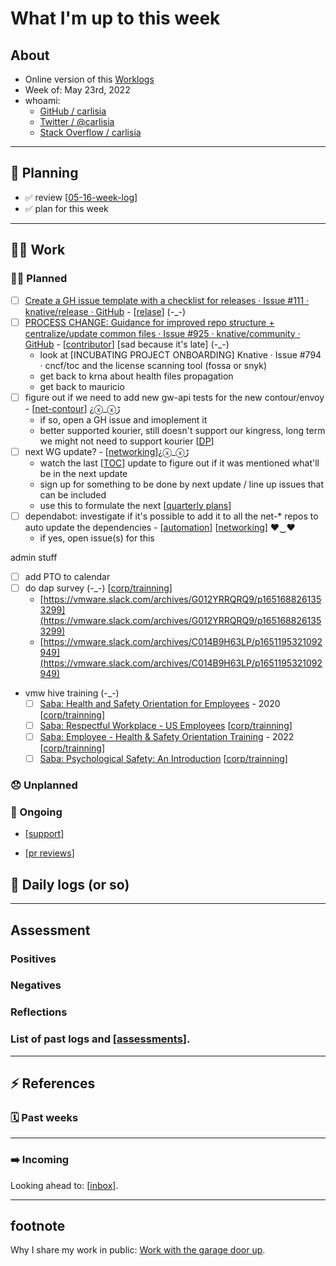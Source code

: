 # What I'm up to this week

## About

- Online version of this [Worklogs](https://carlisia.github.io/carlisia/)
- Week of: May 23rd, 2022
- whoami:
  - [GitHub / carlisia](https://github.com/carlisia)
  - [Twitter / @carlisia](https://twitter.com/carlisia)
  - [Stack Overflow / carlisia](https://stackoverflow.com/users/3389881/carlisia)

---
## 📝 Planning
- ✅ review [[05-16-week-log]]
- ✅ plan for this week


---
## 🏋️‍♀️ Work

### 🙋‍♀️ Planned
- [ ] [Create a GH issue template with a checklist for releases · Issue #111 · knative/release · GitHub](https://github.com/knative/release/issues/111) - [[relase]] (-_-)
- [ ] [PROCESS CHANGE: Guidance for improved repo structure + centralize/update common files · Issue #925 · knative/community · GitHub](https://github.com/knative/community/issues/925) - [[contributor]] [sad because it's late] (-_-)
  - look at [INCUBATING PROJECT ONBOARDING] Knative · Issue #794 · cncf/toc and the license scanning tool (fossa or snyk)
  - get back to krna about health files propagation
  - get back to mauricio
- [ ] figure out if we need to add new gw-api tests for the new contour/envoy  - [[net-contour]] ¿ⓧ_ⓧﮌ
  - if so, open a GH issue and imoplement it
  - better supported kourier, still doesn't support our kingress, long term we might not need to support kourier [[DP]]
- [ ] next WG update? - [[networking]]¿ⓧ_ⓧﮌ
  - watch the last [[TOC]] update to figure out if it was mentioned what'll be in the next update
  - sign up for something to be done by next update / line up issues that can be included
  - use this to formulate the next [[quarterly plans]]
- [ ] dependabot: investigate if it's possible to add it to all the net-* repos to auto update the dependencies - [[automation]] [[networking]] ♥‿♥
  - if yes, open issue(s) for this

admin stuff
- [ ] add PTO to calendar
- [ ] do dap survey (-_-) [[corp/trainning]]
  - [https://vmware.slack.com/archives/G012YRRQRQ9/p1651688261353299](https://vmware.slack.com/archives/G012YRRQRQ9/p1651688261353299)
  - [https://vmware.slack.com/archives/C014B9H63LP/p1651195321092949](https://vmware.slack.com/archives/C014B9H63LP/p1651195321092949)
- vmw hive training (-_-)
  - [ ] [Saba: Health and Safety Orientation for Employees](https://vmware.sabacloud.com/Saba/Web_spf/NA1PRD0121/app/shared;spf-url=common%2Flearningeventdetail%2Fcrtfy000000004358392%3Fcontext%3Duser&learnerId%3Demplo000000000948793&returnPage%3DMyLearning) - 2020 [[corp/trainning]]
  - [ ] [Saba: Respectful Workplace - US Employees](https://vmware.sabacloud.com/Saba/Web_spf/NA1PRD0121/app/shared;spf-url=common%2Flearningeventdetail%2Fcrtfy000000004361812%3Fcontext%3Duser&learnerId%3Demplo000000000948793&returnPage%3DMyLearning) [[corp/trainning]]
  - [ ] [Saba: Employee - Health & Safety Orientation Training](https://vmware.sabacloud.com/Saba/Web_spf/NA1PRD0121/app/shared;spf-url=common%2Flearningeventdetail%2Fcrtfy000000004362149%3Fcontext%3Duser&learnerId%3Demplo000000000948793&returnPage%3DMyLearning) - 2022 [[corp/trainning]]
  - [ ] [Saba: Psychological Safety: An Introduction](https://vmware.sabacloud.com/Saba/Web_spf/NA1PRD0121/app/shared;spf-url=common%2Fleclassdetail%2Fregdw000000006681925%3Fcontext%3Duser&learnerId%3Demplo000000000948793&returnPage%3DMyLearning) [[corp/trainning]]
### 😞 Unplanned

### 🔁 Ongoing

- [[support]]

- [[pr reviews]]

## 🚀 Daily logs (or so)

---

## Assessment

### Positives
### Negatives
### Reflections

### List of past logs and [[assessments]].
---

## ⚡ References

### 🗓️ Past weeks



---

### ➡️ Incoming

Looking ahead to: [[inbox]].

---

## footnote
Why I share my work in public: [Work with the garage door up](https://notes.andymatuschak.org/z21cgR9K3UcQ5a7yPsj2RUim3oM2TzdBByZu).


[//begin]: # "Autogenerated link references for markdown compatibility"
[05-16-week-log]: 2022/may/05-16-week-log.md "log week of May 16th"
[relase]: oss/relase.md "relase"
[contributor]: oss/contributor.md "contributor"
[net-contour]: knative/net-contour.md "net-contour"
[DP]: collaborators/DP.md "DP"
[networking]: knative/networking.md "networking"
[TOC]: oss/TOC.md "TOC"
[quarterly plans]: <contributions/quarterly plans.md> "quarterly plans"
[automation]: oss/automation.md "automation"
[networking]: knative/networking.md "networking"
[corp/trainning]: corp/trainning.md "training"
[corp/trainning]: corp/trainning.md "training"
[corp/trainning]: corp/trainning.md "training"
[corp/trainning]: corp/trainning.md "training"
[corp/trainning]: corp/trainning.md "training"
[support]: knative/support.md "support"
[pr reviews]: <oss/pr reviews.md> "pr reviews"
[assessments]: 2022/assessments.md "assessments"
[inbox]: contributions/inbox.md "inbox"
[//end]: # "Autogenerated link references"
[//begin]: # "Autogenerated link references for markdown compatibility"
[05-16-week-log]: 2022/may/05-16-week-log.md "log week of May 16th"
[relase]: oss/relase.md "relase"
[contributor]: oss/contributor.md "contributor"
[net-contour]: knative/net-contour.md "net-contour"
[DP]: collaborators/DP.md "DP"
[networking]: knative/networking.md "networking"
[TOC]: oss/TOC.md "TOC"
[quarterly plans]: <contributions/quarterly plans.md> "quarterly plans"
[automation]: oss/automation.md "automation"
[networking]: knative/networking.md "networking"
[corp/trainning]: corp/trainning.md "training"
[corp/trainning]: corp/trainning.md "training"
[corp/trainning]: corp/trainning.md "training"
[corp/trainning]: corp/trainning.md "training"
[corp/trainning]: corp/trainning.md "training"
[support]: knative/support.md "support"
[pr reviews]: <oss/pr reviews.md> "pr reviews"
[assessments]: 2022/assessments.md "assessments"
[inbox]: contributions/inbox.md "inbox"
[//end]: # "Autogenerated link references"